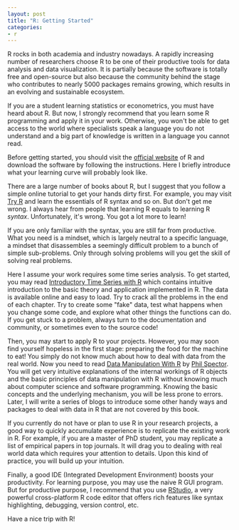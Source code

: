 ```yaml
---
layout: post
title: "R: Getting Started"
categories:
- r
---
```


R rocks in both academia and industry nowadays. A rapidly increasing number of researchers choose R to be one of their productive tools for data analysis and data visualization. It is partially because the software is totally free and open-source but also because the community behind the stage who contributes to nearly 5000 packages remains growing, which results in an evolving and sustainable ecosystem.

If you are a student learning statistics or econometrics, you must have heard about R. But now, I strongly recommend that you learn some R programming and apply it in your work. Otherwise, you won't be able to get access to the world where specialists speak a language you do not understand and a big part of knowledge is written in a language you cannot read.

Before getting started, you should visit the [official website](http://www.r-project.com) of R and download the software by following the instructions. Here I briefly introduce what your learning curve will probably look like.

There are a large number of books about R, but I suggest that you follow a simple online tutorial to get your hands dirty first. For example, you may visit [Try R](http://tryr.codeschool.com/) and learn the essentials of R syntax and so on. But don't get me wrong. I always hear from people that learning R equals to learning R *syntax*. Unfortunately, it's wrong. You got a lot more to learn!

If you are only familiar with the syntax, you are still far from productive. What you need is a mindset, which is largely neutral to a specific language, a mindset that disassembles a seemingly difficult problem to a bunch of simple sub-problems. Only through solving problems will you get the skill of solving real problems.

Here I assume your work requires some time series analysis. To get started, you may read [Introductory Time Series with R](http://www.amazon.com/Introductory-Time-Series-Paul-Cowpertwait/dp/0387886974) which contains intuitive introduction to the basic theory and application implemented in R. The data is available online and easy to load. Try to crack all the problems in the end of each chapter. Try to create some "fake" data, test what happens when you change some code, and explore what other things the functions can do. If you get stuck to a problem, always turn to the documentation and community, or sometimes even to the source code!

Then, you may start to apply R to your projects. However, you may soon find yourself hopeless in the first stage: preparing the food for the machine to eat! You simply do not know much about how to deal with data from the real world. Now you need to read [Data Manipulation With R](http://www.springer.com/statistics/computational+statistics/book/978-0-387-74730-9) by [Phil Spector](http://www.stat.berkeley.edu/~spector/). You will get very intuitive explanations of the internal workings of R objects and the basic principles of data manipulation with R without knowing much about computer science and software programming. Knowing the basic concepts and the underlying mechanism, you will be less prone to errors. Later, I will write a series of blogs to introduce some other handy ways and packages to deal with data in R that are not covered by this book.

If you currently do not have or plan to use R in your research projects, a good way to quickly accumulate experience is to replicate the existing work in R. For example, if you are a master of PhD student, you may replicate a list of empirical papers in top journals. It will drag you to dealing with real world data which requires your attention to details. Upon this kind of practice, you will build up your intuition.

Finally, a good IDE (Integrated Development Environment) boosts your productivity. For learning purpose, you may use the naive R GUI program. But for productive purpose, I recommend that you use [RStudio](http://www.rstudio.com/), a very powerful cross-platform R code editor that offers rich features like syntax highlighting, debugging, version control, etc.

Have a nice trip with R!
